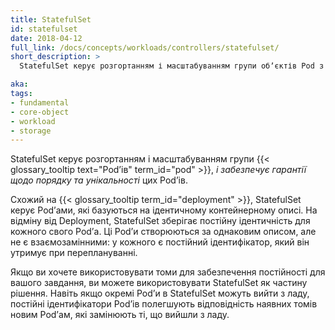 ```yaml
---
title: StatefulSet
id: statefulset
date: 2018-04-12
full_link: /docs/concepts/workloads/controllers/statefulset/
short_description: >
  StatefulSet керує розгортанням і масштабуванням групи обʼєктів Pod з постійним сховищем та постійними ідентифікаторами для кожного обʼєкта Pod.

aka: 
tags:
- fundamental
- core-object
- workload
- storage
---
```

StatefulSet керує розгортанням і масштабуванням групи {{< glossary_tooltip text="Podʼів" term_id="pod" >}}, *і забезпечує гарантії щодо порядку та унікальності* цих Podʼів.

<!--more--> 

Схожий на {{< glossary_tooltip term_id="deployment" >}}, StatefulSet керує Podʼами, які базуються на ідентичному контейнерному описі. На відміну від Deployment, StatefulSet зберігає постійну ідентичність для кожного свого Podʼа. Ці Podʼи створюються за однаковим описом, але не є взаємозамінними: у кожного є постійний ідентифікатор, який він утримує при переплануванні.

Якщо ви хочете використовувати томи для забезпечення постійності для вашого завдання, ви можете використовувати StatefulSet як частину рішення. Навіть якщо окремі Podʼи в StatefulSet можуть вийти з ладу, постійні ідентифікатори Podʼів полегшують відповідність наявних томів новим Podʼам, які замінюють ті, що вийшли з ладу.
